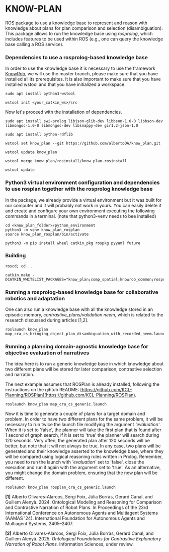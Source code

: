 # KNOW-PLAN
ROS package to use a knowledge base to represent and reason with knowledge about plans for plan comparison and selection (disambiguation). This package allows to run the knowledge base using *rosprolog*, which includes features to be used within ROS (e.g., one can query the knowledge base calling a ROS service). 


### Dependencies to use a rosprolog-based knowledge base

In order to use the knowledge base it is necessary to use the framework [KnowRob](https://github.com/knowrob/knowrob), we will use the master branch, please make sure that you have installed all its prerequisites. It is also important to make sure that you have installed wstool and that you have initialized a workspace. 
```
sudo apt install python3-wstool

wstool init <your_catkin_ws>/src
```

Now let's proceed with the installation of dependencies.
```
sudo apt install swi-prolog libjson-glib-dev libbson-1.0-0 libbson-dev libmongoc-1.0-0 libmongoc-dev libsnappy-dev gir1.2-json-1.0 

sudo apt install python-rdflib

wstool set know_plan --git https://github.com/albertoOA/know_plan.git

wstool update know_plan

wstool merge know_plan/rosinstall/know_plan.rosinstall

wstool update 
```


### Python3 virtual environment configuration and dependencies to use rosplan together with the rosprolog knowledge base

In the package, we already provide a virtual environment but it was built for our computer and it will probably not work in yours. You can easily delete it and create and configure your own environment executing the following commands in a terminal. (note that python3-venv needs to bee installed)

```
cd <know_plan_folder>/python_environment
python3 -m venv know_plan_rosplan
source know_plan_rosplan/bin/activate

python3 -m pip install wheel catkin_pkg rospkg pyyaml future
```

### Building

```
roscd; cd ..

catkin_make -DCATKIN_WHITELIST_PACKAGES="know_plan;comp_spatial;knowrob_common;rosprolog;json_prolog_msgs;rosowl;genowl"
```

### Running a rosprolog-based knowledge base for collaborative robotics and adaptation
One can also run a knowledge base with all the knowledge stored in an episodic memory, *contrastive_plans/validation neem*, which is related to the research discussed during articles [1,2].

```
roslaunch know_plan map_cra_cs_bringing_object_plan_disambiguation_with_recorded_neem.launch
```


### Running a planning domain-agnostic knowledge base for objective evaluation of narratives 
The idea here is to run a generic knowledge base in which knowledge about two different plans will be stored for later comparison, contrastive selection and narration.  

The next example assumes that ROSPlan is already installed, following the instructions on the gihtub README: [https://github.com/KCL-Planning/ROSPlan](https://github.com/KCL-Planning/ROSPlan).

```
roslaunch know_plan map_cra_cs_generic.launch
```

Now it is time to generate a couple of plans for a target domain and problem. In order to have two different plans for the same problem, it will be necessary to run twice the launch file modifying the argument *'evaluation'*. When it is set to 'false', the planner will take the first plan that is found after 1 second of graph search, if it is set to 'true' the planner will search during 120 seconds. Very often, the generated plan after 120 seconds will be better, but note that it will not always be true. In any case, two plans will be generated and their knowledge asserted to the knowledge base, where they will be compared using logical reasoning rules written in Prolog. Remember, you need to run the launch with *'evaluation'* set to 'false', close the execution and run it again with the argument set to 'true'. As an alternative, you might change the domain problem, ensuring that the new plan will be different. 

```
roslaunch know_plan rosplan_cra_cs_generic.launch 
``` 



**[1]** Alberto Olivares-Alarcos, Sergi Foix, Júlia Borràs, Gerard Canal, and Guillem Alenyà. 2024. Ontological Modeling and Reasoning for Comparison and Contrastive Narration of Robot Plans. In Proceedings of the 23rd International Conference on Autonomous Agents and Multiagent Systems (AAMAS '24). International Foundation for Autonomous Agents and Multiagent Systems, 2405–2407.

**[2]** Alberto Olivares-Alarcos, Sergi Foix, Júlia Borràs, Gerard Canal, and Guillem Alenyà. 2025. *Ontological Foundations for Contrastive Explanatory Narration of Robot Plans.* Information Sciences, under review.
